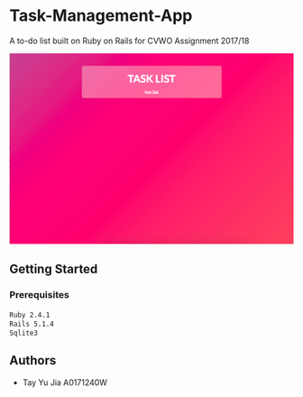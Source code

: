 # Task-Management-App

A to-do list built on Ruby on Rails for CVWO Assignment 2017/18

![alt text](screenshot.png "Screenshot of Product")

## Getting Started

### Prerequisites

```
Ruby 2.4.1
Rails 5.1.4
Sqlite3
```

## Authors

* Tay Yu Jia A0171240W
